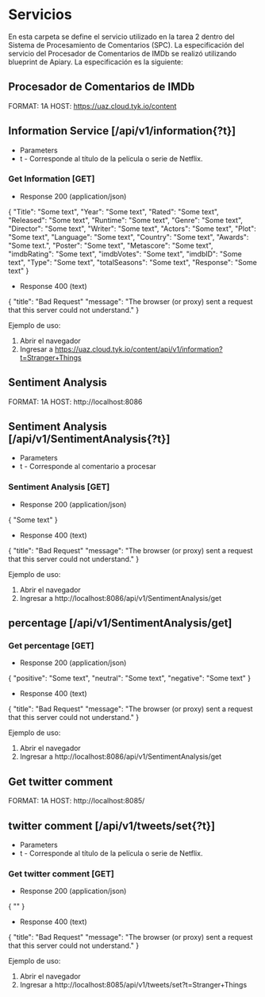 # Servicios
En esta carpeta se define el servicio utilizado en la tarea 2 dentro del Sistema de Procesamiento de Comentarios (SPC). La especificación del servicio del Procesador de Comentarios de IMDb se realizó utilizando blueprint de Apiary.
La especificación es la siguiente:

## Procesador de Comentarios de IMDb

FORMAT: 1A
HOST: https://uaz.cloud.tyk.io/content

## Information Service [/api/v1/information{?t}]

+ Parameters
+ t - Corresponde al título de la película o serie de Netflix.

### Get Information [GET]

+ Response 200 (application/json)

{
"Title": "Some text",
"Year": "Some text",
"Rated": "Some text",
"Released": "Some text",
"Runtime": "Some text",
"Genre": "Some text",
"Director": "Some text",
"Writer": "Some text",
"Actors": "Some text",
"Plot": "Some text",
"Language": "Some text",
"Country": "Some text",
"Awards": "Some text.",
"Poster": "Some text",
"Metascore": "Some text",
"imdbRating": "Some text",
"imdbVotes": "Some text",
"imdbID": "Some text",
"Type": "Some text",
"totalSeasons": "Some text",
"Response": "Some text"
}

+ Response 400 (text)

{
"title": "Bad Request"
"message": "The browser (or proxy) sent a request that this server could not understand."
}

Ejemplo de uso:
1. Abrir el navegador
1. Ingresar a https://uaz.cloud.tyk.io/content/api/v1/information?t=Stranger+Things



## Sentiment Analysis

FORMAT: 1A
HOST: http://localhost:8086

## Sentiment Analysis [/api/v1/SentimentAnalysis{?t}]

+ Parameters
+ t - Corresponde al comentario a procesar

### Sentiment Analysis [GET]

+ Response 200 (application/json)

{
"Some text"
}

+ Response 400 (text)

{
"title": "Bad Request"
"message": "The browser (or proxy) sent a request that this server could not understand."
}

Ejemplo de uso:
1. Abrir el navegador
1. Ingresar a http://localhost:8086/api/v1/SentimentAnalysis/get




## percentage [/api/v1/SentimentAnalysis/get]

### Get percentage [GET]

+ Response 200 (application/json)

{
"positive": "Some text",
"neutral": "Some text",
"negative": "Some text"
}

+ Response 400 (text)

{
"title": "Bad Request"
"message": "The browser (or proxy) sent a request that this server could not understand."
}

Ejemplo de uso:
1. Abrir el navegador
1. Ingresar a http://localhost:8086/api/v1/SentimentAnalysis/get








## Get twitter comment

FORMAT: 1A
HOST: http://localhost:8085/

## twitter comment [/api/v1/tweets/set{?t}]

+ Parameters
+ t - Corresponde al título de la película o serie de Netflix.

### Get twitter comment [GET]

+ Response 200 (application/json)

{
""
}

+ Response 400 (text)

{
"title": "Bad Request"
"message": "The browser (or proxy) sent a request that this server could not understand."
}

Ejemplo de uso:
1. Abrir el navegador
1. Ingresar a http://localhost:8085/api/v1/tweets/set?t=Stranger+Things
